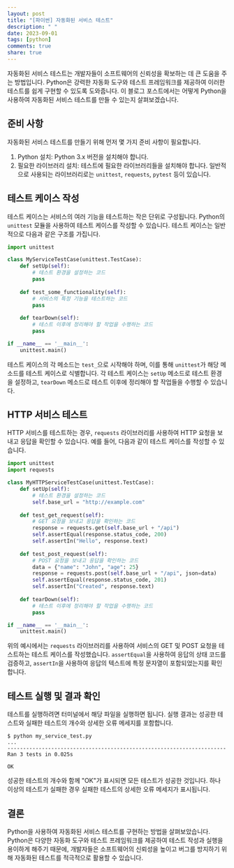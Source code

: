 ```yaml
---
layout: post
title: "[파이썬] 자동화된 서비스 테스트"
description: " "
date: 2023-09-01
tags: [python]
comments: true
share: true
---
```


자동화된 서비스 테스트는 개발자들이 소프트웨어의 신뢰성을 확보하는 데 큰 도움을 주는 방법입니다. Python은 강력한 자동화 도구와 테스트 프레임워크를 제공하여 이러한 테스트를 쉽게 구현할 수 있도록 도와줍니다. 이 블로그 포스트에서는 어떻게 Python을 사용하여 자동화된 서비스 테스트를 만들 수 있는지 살펴보겠습니다.

## 준비 사항

자동화된 서비스 테스트를 만들기 위해 먼저 몇 가지 준비 사항이 필요합니다.

1. Python 설치: Python 3.x 버전을 설치해야 합니다.
2. 필요한 라이브러리 설치: 테스트에 필요한 라이브러리들을 설치해야 합니다. 일반적으로 사용되는 라이브러리로는 `unittest`, `requests`, `pytest` 등이 있습니다.

## 테스트 케이스 작성

테스트 케이스는 서비스의 여러 기능을 테스트하는 작은 단위로 구성됩니다. Python의 `unittest` 모듈을 사용하여 테스트 케이스를 작성할 수 있습니다. 테스트 케이스는 일반적으로 다음과 같은 구조를 가집니다.

```python
import unittest

class MyServiceTestCase(unittest.TestCase):
    def setUp(self):
        # 테스트 환경을 설정하는 코드
        pass
    
    def test_some_functionality(self):
        # 서비스의 특정 기능을 테스트하는 코드
        pass
    
    def tearDown(self):
        # 테스트 이후에 정리해야 할 작업을 수행하는 코드
        pass

if __name__ == '__main__':
    unittest.main()
```

테스트 케이스의 각 메소드는 `test_`으로 시작해야 하며, 이를 통해 `unittest`가 해당 메소드를 테스트 케이스로 식별합니다. 각 테스트 케이스는 `setUp` 메소드로 테스트 환경을 설정하고, `tearDown` 메소드로 테스트 이후에 정리해야 할 작업들을 수행할 수 있습니다.

## HTTP 서비스 테스트

HTTP 서비스를 테스트하는 경우, `requests` 라이브러리를 사용하여 HTTP 요청을 보내고 응답을 확인할 수 있습니다. 예를 들어, 다음과 같이 테스트 케이스를 작성할 수 있습니다.

```python
import unittest
import requests

class MyHTTPServiceTestCase(unittest.TestCase):
    def setUp(self):
        # 테스트 환경을 설정하는 코드
        self.base_url = "http://example.com"
    
    def test_get_request(self):
        # GET 요청을 보내고 응답을 확인하는 코드
        response = requests.get(self.base_url + "/api")
        self.assertEqual(response.status_code, 200)
        self.assertIn("Hello", response.text)
    
    def test_post_request(self):
        # POST 요청을 보내고 응답을 확인하는 코드
        data = {"name": "John", "age": 25}
        response = requests.post(self.base_url + "/api", json=data)
        self.assertEqual(response.status_code, 201)
        self.assertIn("Created", response.text)
    
    def tearDown(self):
        # 테스트 이후에 정리해야 할 작업을 수행하는 코드
        pass

if __name__ == '__main__':
    unittest.main()
```

위의 예시에서는 `requests` 라이브러리를 사용하여 서비스의 GET 및 POST 요청을 테스트하는 테스트 케이스를 작성했습니다. `assertEqual`을 사용하여 응답의 상태 코드를 검증하고, `assertIn`을 사용하여 응답의 텍스트에 특정 문자열이 포함되었는지를 확인합니다.

## 테스트 실행 및 결과 확인

테스트를 실행하려면 터미널에서 해당 파일을 실행하면 됩니다. 실행 결과는 성공한 테스트와 실패한 테스트의 개수와 상세한 오류 메세지를 포함합니다.

```
$ python my_service_test.py
...
----------------------------------------------------------------------
Ran 3 tests in 0.025s

OK
```

성공한 테스트의 개수와 함께 "OK"가 표시되면 모든 테스트가 성공한 것입니다. 하나 이상의 테스트가 실패한 경우 실패한 테스트의 상세한 오류 메세지가 표시됩니다.

## 결론

Python을 사용하여 자동화된 서비스 테스트를 구현하는 방법을 살펴보았습니다. Python은 다양한 자동화 도구와 테스트 프레임워크를 제공하여 테스트 작성과 실행을 용이하게 해주기 때문에, 개발자들은 소프트웨어의 신뢰성을 높이고 버그를 방지하기 위해 자동화된 테스트를 적극적으로 활용할 수 있습니다.